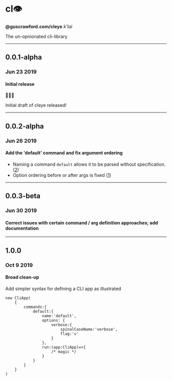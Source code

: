 # cl👁

**@guscrawford.com/cleye** *k'lai*

The un-opnionated cli-library

----

## 0.0.1-alpha
### Jun 23 2019
#### Initial release

🎉🎈🎊

Initial draft of cleye released!

----

## 0.0.2-alpha
### Jun 26 2019
#### Add the 'default' command and fix argument ordering

- Naming a command `default` allows it to be parsed without specification. ([2](https://github.com/guscrawford-com/cleye/issues/2))
- Option ordering before or after args is fixed ([1](https://github.com/guscrawford-com/cleye/issues/1))

----

## 0.0.3-beta
### Jun 30 2019
#### Correct issues with certain command / arg definition approaches; add documentation

----

## 1.0.0
### Oct 9 2019
#### Broad clean-up

Add simpler syntax for defining a CLI app as illustrated

```
new CliApp(
    {
        commands:{
            default:{
                name:'default',
                options: {
                    verbose:{
                        spinalCaseName:'verbose',
                        flag:'v'
                    }
                },
                run:(app:CliApp)=>{
                    /* magic */
                }
            }
        }
    }
)
```